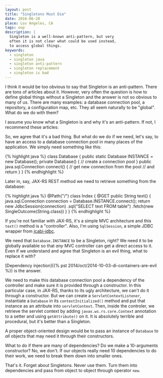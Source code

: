 ```yaml
---
layout: post
title: "Singletons Must Die"
date: 2016-06-20
place: Los Angeles, CA
tags: oop
description: |
  Singleton is a well-known anti-pattern, but very
  often it is not clear what could be used instead,
  to access global things.
keywords:
  - singleton
  - singleton java
  - singleton anti-pattern
  - singleton replacement
  - singleton is bad
---
```


I think it would be too obvious to say that Singleton is an anti-pattern.
There are tons of articles about it. However, very often the question
is how to define global things without a Singleton and the answer is not
so obvious to many of us. There are many examples: a database connection
pool, a repository, a configuration map, etc. They all seem naturally to
be "global". What do we do with them?

<!--more-->

I assume you know what a Singleton is and why it's an anti-pattern.
If not, I recommend these articles:

So, we agree that it's a bad thing. But what do we do if we need, let's say,
to have an access to a database connection pool in many places of the
application. We simply need something like this:

{% highlight java %}
class Database {
  public static Database INSTANCE = new Database();
  private Database() {
    // create a connection pool
  }
  public java.sql.Connection connect() {
    // get new connection from the pool
    // and return
  }
}
{% endhighlight %}

Later in, say, JAX-RS REST method we need to retrieve something
from the database:

{% highlight java %}
@Path("/")
class Index {
  @GET
  public String text() {
    java.sql.Connection connection =
      Database.INSTANCE.connect();
    return new JdbcSession(connection)
      .sql("SELECT text FROM table")
      .fetch(new SingleOutcome(String.class))
  }
}
{% endhighlight %}

If you're not familiar with JAX-RS, it's a simple MVC architecture
and this `text()` method is a "controller". Also, I'm using `SqlSession`,
a simple JDBC wrapper from [jcabi-jdbc](http://jdbc.jcabi.com).

We need that `Database.INSTANCE` to be a Singleton, right? We need it to
be globally available so that _any_ MVC controller can get a direct
access to it. Even if we understand and agree that Singleton is an evil
thing, what to replace it with?

[Dependency injection]({% pst 2014/oct/2014-10-03-di-containers-are-evil %})
is the answer.

We need to make this database connection pool a dependency of the controller
and make sure it is provided through a constructor. In this particular
case, in JAX-RS, thanks to its ugly architecture, we can't
do it through a constructor. But we can create a `ServletContextListener`,
instantiate a `Database` in its `contextInitialized()` method
and put that instance as an attribute into `servletContext`. Then, inside
the controler, we retrieve the servlet context by adding
`javax.ws.rs.core.Context` annotation to a setter and using `getAttribute()`
on it. It is absolutely terrible and procedural, but it's better
than a Singleton.

A proper object-oriented design would be to pass an instance of `Database`
to _all_ objects that may need it through their constructors.

What to do if there are many of dependencies? Do we make a 10-arguments
constructor? No, we don't. If our objects really need 10 dependencies to do
their work, we need to break them down into smaller ones.

That's it. Forget about Singletons. Never use them. Turn them into dependencies
and pass from object to object through operator `new`.
